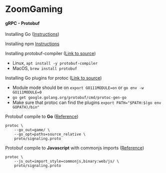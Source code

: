 # ZoomGaming

#### gRPC - Protobuf

Installing Go ([Instructions](https://golang.org/doc/install))

Installing npm [Instructions](https://docs.npmjs.com/cli/v7/commands/npm-install)

Installing protobuf-compiler ([Link to source](https://grpc.io/docs/protoc-installation/))
- Linux, `apt install -y protobuf-compiler`
- MacOS, `brew install protobuf`

Installing Go plugins for protoc ([Link to source](https://grpc.io/docs/languages/go/quickstart/))
- Module mode should be on `export GO111MODULE=on` or `go env -w GO111MODULE=0`
- `go get google.golang.org/protobuf/cmd/protoc-gen-go`
- Make sure that protoc can find the plugins `export PATH="$PATH:$(go env GOPATH)/bin"`

Protobuf compile to **Go** ([Reference](https://developers.google.com/protocol-buffers/docs/reference/go-generated))
```shell
protoc \
    --go_out=game/ \
    --go_opt=paths=source_relative \
    proto/signaling.proto
```

Protobuf compile to **Javascript** with commonjs imports ([Reference](https://developers.google.com/protocol-buffers/docs/reference/javascript-generated#commonjs-imports))
```shell
protoc \
    --js_out=import_style=commonjs,binary:web/js/ \
    proto/signaling.proto
```
